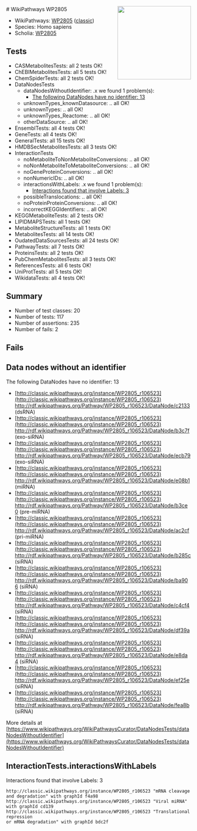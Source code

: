 <img style="float: right; width: 200px" src="https://upload.wikimedia.org/wikipedia/commons/thumb/8/83/Wplogo_with_text_500.png/640px-Wplogo_with_text_500.png" />
# WikiPathways WP2805

* WikiPathways: [WP2805](https://wikipathways.org/pathways/WP2805) ([classic](https://classic.wikipathways.org/instance/WP2805))
* Species: Homo sapiens
* Scholia: [WP2805](https://scholia.toolforge.org/wikipathways/WP2805)
## Tests
* CASMetabolitesTests: all 2 tests OK!
* ChEBIMetabolitesTests: all 5 tests OK!
* ChemSpiderTests: all 2 tests OK!
* DataNodesTests
    * dataNodesWithoutIdentifier: .x we found 1 problem(s):
        * [The following DataNodes have no identifier: 13](#8792c493)
    * unknownTypes_knownDatasource: .. all OK!
    * unknownTypes: .. all OK!
    * unknownTypes_Reactome: .. all OK!
    * otherDataSource: .. all OK!
* EnsemblTests: all 4 tests OK!
* GeneTests: all 4 tests OK!
* GeneralTests: all 15 tests OK!
* HMDBSecMetabolitesTests: all 3 tests OK!
* InteractionTests
    * noMetaboliteToNonMetaboliteConversions: .. all OK!
    * noNonMetaboliteToMetaboliteConversions: .. all OK!
    * noGeneProteinConversions: .. all OK!
    * nonNumericIDs: .. all OK!
    * interactionsWithLabels: .x we found 1 problem(s):
        * [Interactions found that involve Labels: 3](#630d267a)
    * possibleTranslocations: .. all OK!
    * noProteinProteinConversions: .. all OK!
    * incorrectKEGGIdentifiers: .. all OK!
* KEGGMetaboliteTests: all 2 tests OK!
* LIPIDMAPSTests: all 1 tests OK!
* MetaboliteStructureTests: all 1 tests OK!
* MetabolitesTests: all 14 tests OK!
* OudatedDataSourcesTests: all 24 tests OK!
* PathwayTests: all 7 tests OK!
* ProteinsTests: all 2 tests OK!
* PubChemMetabolitesTests: all 3 tests OK!
* ReferencesTests: all 6 tests OK!
* UniProtTests: all 5 tests OK!
* WikidataTests: all 4 tests OK!


## Summary

* Number of test classes: 20
* Number of tests: 117
* Number of assertions: 235
* Number of fails: 2

## Fails

<a name="8792c493" />

## Data nodes without an identifier

The following DataNodes have no identifier: 13

* [http://classic.wikipathways.org/instance/WP2805_r106523](http://classic.wikipathways.org/instance/WP2805_r106523) http://rdf.wikipathways.org/Pathway/WP2805_r106523/DataNode/c2133 (dsRNA)
* [http://classic.wikipathways.org/instance/WP2805_r106523](http://classic.wikipathways.org/instance/WP2805_r106523) http://rdf.wikipathways.org/Pathway/WP2805_r106523/DataNode/b3c7f (exo-siRNA)
* [http://classic.wikipathways.org/instance/WP2805_r106523](http://classic.wikipathways.org/instance/WP2805_r106523) http://rdf.wikipathways.org/Pathway/WP2805_r106523/DataNode/ecb79 (exo-siRNA)
* [http://classic.wikipathways.org/instance/WP2805_r106523](http://classic.wikipathways.org/instance/WP2805_r106523) http://rdf.wikipathways.org/Pathway/WP2805_r106523/DataNode/e08b1 (miRNA)
* [http://classic.wikipathways.org/instance/WP2805_r106523](http://classic.wikipathways.org/instance/WP2805_r106523) http://rdf.wikipathways.org/Pathway/WP2805_r106523/DataNode/b3ce0 (pre-miRNA)
* [http://classic.wikipathways.org/instance/WP2805_r106523](http://classic.wikipathways.org/instance/WP2805_r106523) http://rdf.wikipathways.org/Pathway/WP2805_r106523/DataNode/ac2cf (pri-miRNA)
* [http://classic.wikipathways.org/instance/WP2805_r106523](http://classic.wikipathways.org/instance/WP2805_r106523) http://rdf.wikipathways.org/Pathway/WP2805_r106523/DataNode/b285c (siRNA)
* [http://classic.wikipathways.org/instance/WP2805_r106523](http://classic.wikipathways.org/instance/WP2805_r106523) http://rdf.wikipathways.org/Pathway/WP2805_r106523/DataNode/ba906 (siRNA)
* [http://classic.wikipathways.org/instance/WP2805_r106523](http://classic.wikipathways.org/instance/WP2805_r106523) http://rdf.wikipathways.org/Pathway/WP2805_r106523/DataNode/c4cf4 (siRNA)
* [http://classic.wikipathways.org/instance/WP2805_r106523](http://classic.wikipathways.org/instance/WP2805_r106523) http://rdf.wikipathways.org/Pathway/WP2805_r106523/DataNode/df39a (siRNA)
* [http://classic.wikipathways.org/instance/WP2805_r106523](http://classic.wikipathways.org/instance/WP2805_r106523) http://rdf.wikipathways.org/Pathway/WP2805_r106523/DataNode/e8da4 (siRNA)
* [http://classic.wikipathways.org/instance/WP2805_r106523](http://classic.wikipathways.org/instance/WP2805_r106523) http://rdf.wikipathways.org/Pathway/WP2805_r106523/DataNode/ef25e (siRNA)
* [http://classic.wikipathways.org/instance/WP2805_r106523](http://classic.wikipathways.org/instance/WP2805_r106523) http://rdf.wikipathways.org/Pathway/WP2805_r106523/DataNode/fea8b (siRNA)


More details at [https://www.wikipathways.org/WikiPathwaysCurator/DataNodesTests/dataNodesWithoutIdentifier](https://www.wikipathways.org/WikiPathwaysCurator/DataNodesTests/dataNodesWithoutIdentifier)

<a name="630d267a" />

## InteractionTests.interactionsWithLabels

Interactions found that involve Labels: 3
```
http://classic.wikipathways.org/instance/WP2805_r106523 "mRNA cleavage
and degradation" with graphId f4a98
http://classic.wikipathways.org/instance/WP2805_r106523 "Viral miRNA" with graphId cd139
http://classic.wikipathways.org/instance/WP2805_r106523 "Translational repression
or mRNA degradation" with graphId bdc2f
```

